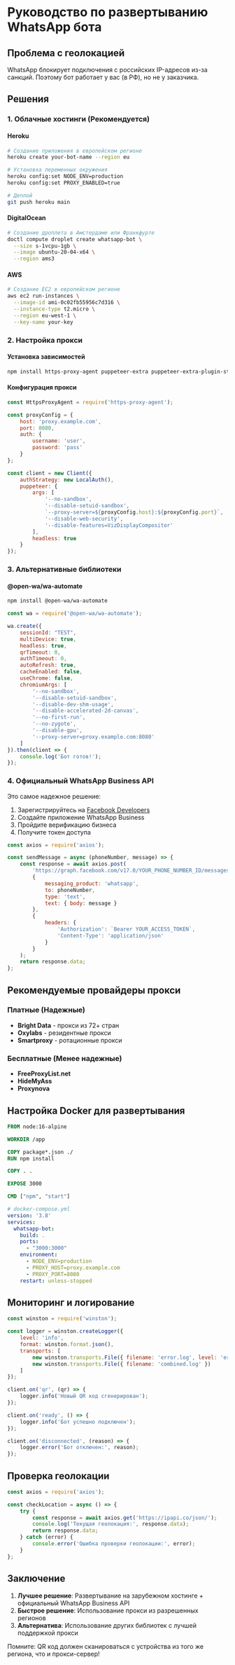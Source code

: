 # Руководство по развертыванию WhatsApp бота

## Проблема с геолокацией

WhatsApp блокирует подключения с российских IP-адресов из-за санкций. Поэтому бот работает у вас (в РФ), но не у заказчика.

## Решения

### 1. Облачные хостинги (Рекомендуется)

#### Heroku
```bash
# Создание приложения в европейском регионе
heroku create your-bot-name --region eu

# Установка переменных окружения
heroku config:set NODE_ENV=production
heroku config:set PROXY_ENABLED=true

# Деплой
git push heroku main
```

#### DigitalOcean
```bash
# Создание дроплета в Амстердаме или Франкфурте
doctl compute droplet create whatsapp-bot \
  --size s-1vcpu-1gb \
  --image ubuntu-20-04-x64 \
  --region ams3
```

#### AWS
```bash
# Создание EC2 в европейском регионе
aws ec2 run-instances \
  --image-id ami-0c02fb55956c7d316 \
  --instance-type t2.micro \
  --region eu-west-1 \
  --key-name your-key
```

### 2. Настройка прокси

#### Установка зависимостей
```bash
npm install https-proxy-agent puppeteer-extra puppeteer-extra-plugin-stealth
```

#### Конфигурация прокси
```javascript
const HttpsProxyAgent = require('https-proxy-agent');

const proxyConfig = {
    host: 'proxy.example.com',
    port: 8080,
    auth: {
        username: 'user',
        password: 'pass'
    }
};

const client = new Client({
    authStrategy: new LocalAuth(),
    puppeteer: {
        args: [
            '--no-sandbox',
            '--disable-setuid-sandbox',
            `--proxy-server=${proxyConfig.host}:${proxyConfig.port}`,
            '--disable-web-security',
            '--disable-features=VizDisplayCompositor'
        ],
        headless: true
    }
});
```

### 3. Альтернативные библиотеки

#### @open-wa/wa-automate
```bash
npm install @open-wa/wa-automate
```

```javascript
const wa = require('@open-wa/wa-automate');

wa.create({
    sessionId: "TEST",
    multiDevice: true,
    headless: true,
    qrTimeout: 0,
    authTimeout: 0,
    autoRefresh: true,
    cacheEnabled: false,
    useChrome: false,
    chromiumArgs: [
        '--no-sandbox',
        '--disable-setuid-sandbox',
        '--disable-dev-shm-usage',
        '--disable-accelerated-2d-canvas',
        '--no-first-run',
        '--no-zygote',
        '--disable-gpu',
        '--proxy-server=proxy.example.com:8080'
    ]
}).then(client => {
    console.log('Бот готов!');
});
```

### 4. Официальный WhatsApp Business API

Это самое надежное решение:

1. Зарегистрируйтесь на [Facebook Developers](https://developers.facebook.com/)
2. Создайте приложение WhatsApp Business
3. Пройдите верификацию бизнеса
4. Получите токен доступа

```javascript
const axios = require('axios');

const sendMessage = async (phoneNumber, message) => {
    const response = await axios.post(
        'https://graph.facebook.com/v17.0/YOUR_PHONE_NUMBER_ID/messages',
        {
            messaging_product: 'whatsapp',
            to: phoneNumber,
            type: 'text',
            text: { body: message }
        },
        {
            headers: {
                'Authorization': `Bearer YOUR_ACCESS_TOKEN`,
                'Content-Type': 'application/json'
            }
        }
    );
    return response.data;
};
```

## Рекомендуемые провайдеры прокси

### Платные (Надежные)
- **Bright Data** - прокси из 72+ стран
- **Oxylabs** - резидентные прокси
- **Smartproxy** - ротационные прокси

### Бесплатные (Менее надежные)
- **FreeProxyList.net**
- **HideMyAss**
- **Proxynova**

## Настройка Docker для развертывания

```dockerfile
FROM node:16-alpine

WORKDIR /app

COPY package*.json ./
RUN npm install

COPY . .

EXPOSE 3000

CMD ["npm", "start"]
```

```yaml
# docker-compose.yml
version: '3.8'
services:
  whatsapp-bot:
    build: .
    ports:
      - "3000:3000"
    environment:
      - NODE_ENV=production
      - PROXY_HOST=proxy.example.com
      - PROXY_PORT=8080
    restart: unless-stopped
```

## Мониторинг и логирование

```javascript
const winston = require('winston');

const logger = winston.createLogger({
    level: 'info',
    format: winston.format.json(),
    transports: [
        new winston.transports.File({ filename: 'error.log', level: 'error' }),
        new winston.transports.File({ filename: 'combined.log' })
    ]
});

client.on('qr', (qr) => {
    logger.info('Новый QR код сгенерирован');
});

client.on('ready', () => {
    logger.info('Бот успешно подключен');
});

client.on('disconnected', (reason) => {
    logger.error('Бот отключен:', reason);
});
```

## Проверка геолокации

```javascript
const axios = require('axios');

const checkLocation = async () => {
    try {
        const response = await axios.get('https://ipapi.co/json/');
        console.log('Текущая геолокация:', response.data);
        return response.data;
    } catch (error) {
        console.error('Ошибка проверки геолокации:', error);
    }
};
```

## Заключение

1. **Лучшее решение**: Развертывание на зарубежном хостинге + официальный WhatsApp Business API
2. **Быстрое решение**: Использование прокси из разрешенных регионов
3. **Альтернатива**: Использование других библиотек с лучшей поддержкой прокси

Помните: QR код должен сканироваться с устройства из того же региона, что и прокси-сервер!
